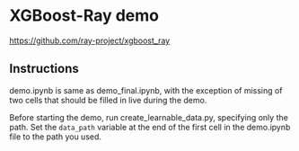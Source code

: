 # XGBoost-Ray demo

https://github.com/ray-project/xgboost_ray

## Instructions

demo.ipynb is same as demo_final.ipynb, with the exception of missing of two cells that should be filled in live during the demo.

Before starting the demo, run create_learnable_data.py, specifying only the path. Set the `data_path` variable at the end of the first cell in the demo.ipynb file to the path you used.
